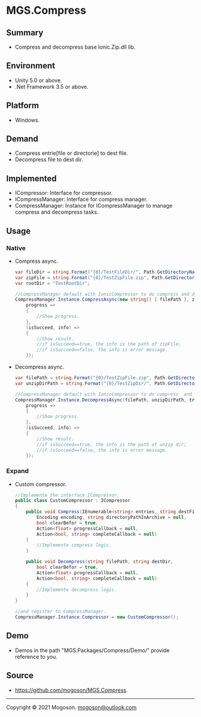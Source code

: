 # MGS.Compress

## Summary
- Compress and decompress base Ionic.Zip.dll lib.

## Environment
- Unity 5.0 or above.
- .Net Framework 3.5 or above.

## Platform
- Windows.

## Demand
- Compress entrie[file or directorie] to dest file.
- Decompress file to dest dir.

## Implemented
- ICompressor: Interface for compressor.
- ICompressManager: Interface for compress manager.
- CompressManager: Instance for ICompressManager to manage compress  and decompress tasks.

## Usage
### Native

- Compress async.

  ```c#
  var fileDir = string.Format("{0}/TestFileDir/", Path.GetDirectoryName(filePath));
  var zipFile = string.Format("{0}/TestZipFile.zip", Path.GetDirectoryName(filePath));
  var rootDir = "TestRootDir";
  
  //CompressManager default with IonicCompressor to do compress and decompress tasks.
  CompressManager.Instance.CompressAsync(new string[] { filePath }, zipFile, Encoding.UTF8, rootDir, true,
      progress =>
      {
          //Show progress.
      },
      (isSucceed, info) =>
      {
          //Show result.
          //if isSucceed==true, the info is the path of zipFile;
          //if isSucceed==false, the info is error message.
      });
  ```

- Decompress async.

  ```C#
  var filePath = string.Format("{0}/TestZipFile.zip", Path.GetDirectoryName(filePath));
  var unzipDirPath = string.Format("{0}/TestZipDir/", Path.GetDirectoryName(filePath));
  
  //CompressManager default with IonicCompressor to do compress  and decompress tasks.
  CompressManager.Instance.DecompressAsync(filePath, unzipDirPath, true,
      progress =>
      {
          //Show progress.
      },
      (isSucceed, info) =>
      {
          //Show result.
          //if isSucceed==true, the info is the path of unzip dir;
          //if isSucceed==false, the info is error message.
      });
  ```

### Expand

- Custom compressor.

  ```C#
  //Implemente the interface ICompressor,
  public class CustomCompressor : ICompressor
  {
      public void Compress(IEnumerable<string> entries, string destFile,
          Encoding encoding, string directoryPathInArchive = null,
          bool clearBefor = true,
          Action<float> progressCallback = null,
          Action<bool, string> completeCallback = null)
      {
          //Implemente compress logic.
      }
  
      public void Decompress(string filePath, string destDir,
          bool clearBefor = true,
          Action<float> progressCallback = null,
          Action<bool, string> completeCallback = null)
      {
          //Implemente decompress logic.
      }
  }
  
  //and register to CompressManager.
  CompressManager.Instance.Compressor = new CustomCompressor();
  ```

## Demo
- Demos in the path "MGS.Packages/Compress/Demo/" provide reference to you.

## Source
- https://github.com/mogoson/MGS.Compress.

------

Copyright © 2021 Mogoson.	mogoson@outlook.com